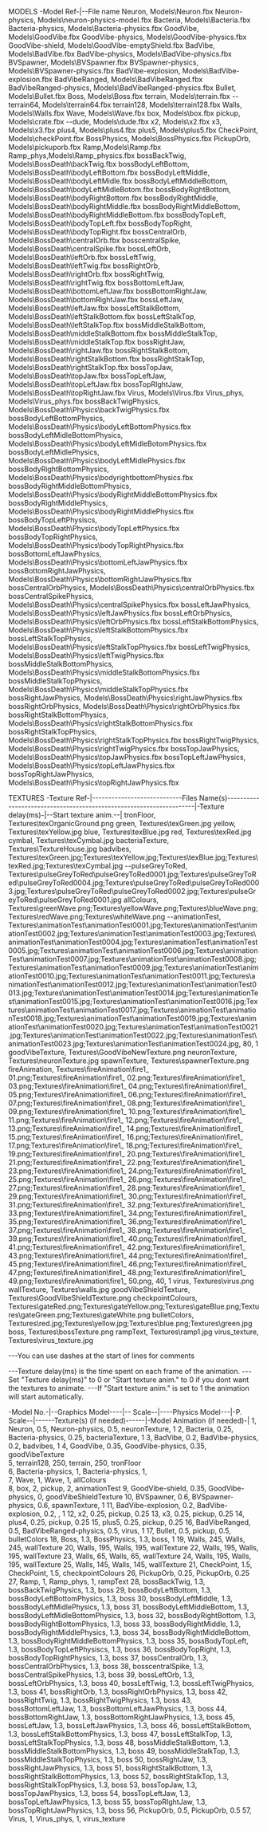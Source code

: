 ﻿MODELS
-Model Ref-|--File name
Neuron, Models\Neuron.fbx
Neuron-physics, Models\neuron-physics-model.fbx
Bacteria, Models\Bacteria.fbx
Bacteria-physics, Models\Bacteria-physics.fbx
GoodVibe, Models\GoodVibe.fbx
GoodVibe-physics, Models\GoodVibe-physics.fbx
GoodVibe-shield, Models\GoodVibe-emptyShield.fbx
BadVibe, Models\BadVibe.fbx
BadVibe-physics, Models\BadVibe-physics.fbx
BVSpawner, Models\BVSpawner.fbx
BVSpawner-physics, Models\BVSpawner-physics.fbx
BadVibe-explosion, Models\BadVibe-explosion.fbx
BadVibeRanged, Models\BadVibeRanged.fbx
BadVibeRanged-physics, Models\BadVibeRanged-physics.fbx
Bullet, Models\Bullet.fbx
Boss, Models\Boss.fbx
terrain, Models\terrain.fbx
--terrain64, Models\terrain64.fbx
terrain128,	Models\terrain128.fbx
Walls, Models\Walls.fbx
Wave, Models\Wave.fbx
box, Models\box.fbx
pickup, Models\crate.fbx
--dude, Models\dude.fbx
x2, Models\x2.fbx
x3, Models\x3.fbx
plus4, Models\plus4.fbx
plus5, Models\plus5.fbx
CheckPoint, Models\checkPoint.fbx
BossPhysics, Models\BossPhysics.fbx
PickupOrb, Models\pickuporb.fbx
Ramp,Models\Ramp.fbx
Ramp_phys,Models\Ramp_physics.fbx
bossBackTwig, Models\BossDeath\backTwig.fbx
bossBodyLeftBottom, Models\BossDeath\bodyLeftBottom.fbx
bossBodyLeftMiddle, Models\BossDeath\bodyLeftMidle.fbx
bossBodyLeftMiddleBottom, Models\BossDeath\bodyLeftMidleBotom.fbx
bossBodyRightBottom, Models\BossDeath\bodyRightBottom.fbx
bossBodyRightMiddle, Models\BossDeath\bodyRightMiddle.fbx
bossBodyRightMiddleBottom, Models\BossDeath\bodyRightMiddleBottom.fbx
bossBodyTopLeft, Models\BossDeath\bodyTopLeft.fbx
bossBodyTopRight, Models\BossDeath\bodyTopRight.fbx
bossCentralOrb, Models\BossDeath\centralOrb.fbx
bosscentralSpike, Models\BossDeath\centralSpike.fbx
bossLeftOrb, Models\BossDeath\leftOrb.fbx
bossLeftTwig, Models\BossDeath\leftTwig.fbx
bossRightOrb, Models\BossDeath\rightOrb.fbx
bossRightTwig, Models\BossDeath\rightTwig.fbx
bossBottomLeftJaw, Models\BossDeath\bottomLeftJaw.fbx
bossBottomRightJaw, Models\BossDeath\bottomRightJaw.fbx
bossLeftJaw, Models\BossDeath\leftJaw.fbx
bossLeftStalkBottom, Models\BossDeath\leftStalkBottom.fbx
bossLeftStalkTop, Models\BossDeath\leftStalkTop.fbx
bossMiddleStalkBottom, Models\BossDeath\middleStalkBottom.fbx
bossMiddleStalkTop, Models\BossDeath\middleStalkTop.fbx
bossRightJaw, Models\BossDeath\rightJaw.fbx
bossRightStalkBottom, Models\BossDeath\rightStalkBottom.fbx
bossRightStalkTop, Models\BossDeath\rightStalkTop.fbx
bossTopJaw, Models\BossDeath\topJaw.fbx
bossTopLeftJaw, Models\BossDeath\topLeftJaw.fbx
bossTopRIghtJaw, Models\BossDeath\topRightJaw.fbx
Virus, Models\Virus.fbx
Virus_phys, Models\Virus_phys.fbx
bossBackTwigPhysics, Models\BossDeath\Physics\backTwigPhysics.fbx
bossBodyLeftBottomPhysics, Models\BossDeath\Physics\bodyLeftBottomPhysics.fbx
bossBodyLeftMidleBottomPhysics, Models\BossDeath\Physics\bodyLeftMidleBotomPhysics.fbx
bossBodyLeftMidlePhysics, Models\BossDeath\Physics\bodyLeftMidlePhysics.fbx
bossBodyRightBottomPhysics, Models\BossDeath\Physics\bodyrightbottomPhysics.fbx
bossBodyRightMiddleBottomPhysics, Models\BossDeath\Physics\bodyRightMiddleBottomPhysics.fbx
bossBodyRightMiddlePhysics, Models\BossDeath\Physics\bodyRightMiddlePhysics.fbx
bossBodyTopLeftPhysiscs, Models\BossDeath\Physics\bodyTopLeftPhysics.fbx
bossBodyTopRightPhysics, Models\BossDeath\Physics\bodyTopRightPhysics.fbx
bossBottomLeftJawPhysics, Models\BossDeath\Physics\bottomLeftJawPhysics.fbx
bossBottomRightJawPhysics, Models\BossDeath\Physics\bottomRightJawPhysics.fbx
bossCentralOrbPhysics, Models\BossDeath\Physics\centralOrbPhysics.fbx
bossCentralSpikePhysics, Models\BossDeath\Physics\centralSpikePhysics.fbx
bossLeftJawPhysics, Models\BossDeath\Physics\leftJawPhysics.fbx
bossLeftOrbPhysics, Models\BossDeath\Physics\leftOrbPhysics.fbx
bossLeftStalkBottomPhysics, Models\BossDeath\Physics\leftStalkBottomPhysics.fbx
bossLeftStalkTopPhysics, Models\BossDeath\Physics\leftStalkTopPhysics.fbx
bossLeftTwigPhysics, Models\BossDeath\Physics\leftTwigPhysics.fbx
bossMiddleStalkBottomPhysics, Models\BossDeath\Physics\middleStalkBottomPhysics.fbx
bossMiddleStalkTopPhysics, Models\BossDeath\Physics\middleStalkTopPhysics.fbx
bossRightJawPhysics, Models\BossDeath\Physics\rightJawPhysics.fbx
bossRightOrbPhysics, Models\BossDeath\Physics\rightOrbPhysics.fbx
bossRightStalkBottomPhysics, Models\BossDeath\Physics\rightStalkBottomPhysics.fbx
bossRightStalkTopPhysics, Models\BossDeath\Physics\rightStalkTopPhysics.fbx
bossRightTwigPhysics, Models\BossDeath\Physics\rightTwigPhysics.fbx
bossTopJawPhysics, Models\BossDeath\Physics\topJawPhysics.fbx
bossTopLeftJawPhysics, Models\BossDeath\Physics\topLeftJawPhysics.fbx
bossTopRightJawPhysics, Models\BossDeath\Physics\topRightJawPhysics.fbx







TEXTURES
-Texture Ref-|----------------------------Files Name(s)--------------------------------------------------------------------|-Texture delay(ms)-|--Start texture anim.--|
tronFloor,		Textures\texOrganicGround.png
green,			Textures\texGreen.jpg
yellow,			Textures\texYellow.jpg
blue,			Textures\texBlue.jpg
red,			Textures\texRed.jpg
cymbal,			Textures\texCymbal.jpg
bacteriaTexture, Textures\TextureHouse.jpg
badvibes,     Textures\texGreen.jpg;Textures\texYellow.jpg;Textures\texBlue.jpg;Textures\texRed.jpg;Textures\texCymbal.jpg
--pulseGreyToRed,	Textures\pulseGreyToRed\pulseGreyToRed0001.jpg;Textures\pulseGreyToRed\pulseGreyToRed0004.jpg;Textures\pulseGreyToRed\pulseGreyToRed0003.jpg;Textures\pulseGreyToRed\pulseGreyToRed0002.jpg;Textures\pulseGreyToRed\pulseGreyToRed0001.jpg
allColours,		Textures\greenWave.png;Textures\yellowWave.png;Textures\blueWave.png;Textures\redWave.png;Textures\whiteWave.png
--animationTest,	Textures\animationTest\animationTest0001.jpg;Textures\animationTest\animationTest0002.jpg;Textures\animationTest\animationTest0003.jpg;Textures\animationTest\animationTest0004.jpg;Textures\animationTest\animationTest0005.jpg;Textures\animationTest\animationTest0006.jpg;Textures\animationTest\animationTest0007.jpg;Textures\animationTest\animationTest0008.jpg;Textures\animationTest\animationTest0009.jpg;Textures\animationTest\animationTest0010.jpg;Textures\animationTest\animationTest0011.jpg;Textures\animationTest\animationTest0012.jpg;Textures\animationTest\animationTest0013.jpg;Textures\animationTest\animationTest0014.jpg;Textures\animationTest\animationTest0015.jpg;Textures\animationTest\animationTest0016.jpg;Textures\animationTest\animationTest0017.jpg;Textures\animationTest\animationTest0018.jpg;Textures\animationTest\animationTest0019.jpg;Textures\animationTest\animationTest0020.jpg;Textures\animationTest\animationTest0021.jpg;Textures\animationTest\animationTest0022.jpg;Textures\animationTest\animationTest0023.jpg;Textures\animationTest\animationTest0024.jpg, 80, 1
goodVibeTexture, Textures\GoodVibeNewTexture.png
neuronTexture,	Textures\neuronTexture.jpg
spawnTexture,	Textures\spawnerTexture.png
fireAnimation,	Textures\fireAnimation\fire1_ 01.png;Textures\fireAnimation\fire1_ 02.png;Textures\fireAnimation\fire1_ 03.png;Textures\fireAnimation\fire1_ 04.png;Textures\fireAnimation\fire1_ 05.png;Textures\fireAnimation\fire1_ 06.png;Textures\fireAnimation\fire1_ 07.png;Textures\fireAnimation\fire1_ 08.png;Textures\fireAnimation\fire1_ 09.png;Textures\fireAnimation\fire1_ 10.png;Textures\fireAnimation\fire1_ 11.png;Textures\fireAnimation\fire1_ 12.png;Textures\fireAnimation\fire1_ 13.png;Textures\fireAnimation\fire1_ 14.png;Textures\fireAnimation\fire1_ 15.png;Textures\fireAnimation\fire1_ 16.png;Textures\fireAnimation\fire1_ 17.png;Textures\fireAnimation\fire1_ 18.png;Textures\fireAnimation\fire1_ 19.png;Textures\fireAnimation\fire1_ 20.png;Textures\fireAnimation\fire1_ 21.png;Textures\fireAnimation\fire1_ 22.png;Textures\fireAnimation\fire1_ 23.png;Textures\fireAnimation\fire1_ 24.png;Textures\fireAnimation\fire1_ 25.png;Textures\fireAnimation\fire1_ 26.png;Textures\fireAnimation\fire1_ 27.png;Textures\fireAnimation\fire1_ 28.png;Textures\fireAnimation\fire1_ 29.png;Textures\fireAnimation\fire1_ 30.png;Textures\fireAnimation\fire1_ 31.png;Textures\fireAnimation\fire1_ 32.png;Textures\fireAnimation\fire1_ 33.png;Textures\fireAnimation\fire1_ 34.png;Textures\fireAnimation\fire1_ 35.png;Textures\fireAnimation\fire1_ 36.png;Textures\fireAnimation\fire1_ 37.png;Textures\fireAnimation\fire1_ 38.png;Textures\fireAnimation\fire1_ 39.png;Textures\fireAnimation\fire1_ 40.png;Textures\fireAnimation\fire1_ 41.png;Textures\fireAnimation\fire1_ 42.png;Textures\fireAnimation\fire1_ 43.png;Textures\fireAnimation\fire1_ 44.png;Textures\fireAnimation\fire1_ 45.png;Textures\fireAnimation\fire1_ 46.png;Textures\fireAnimation\fire1_ 47.png;Textures\fireAnimation\fire1_ 48.png;Textures\fireAnimation\fire1_ 49.png;Textures\fireAnimation\fire1_ 50.png, 40, 1
virus,          Textures\virus.png
wallTexture,    Textures\walls.jpg
goodVibeShieldTexture, Textures\GoodVibeShieldTexture.png
checkpointColours, Textures\gateRed.png;Textures\gateYellow.png;Textures\gateBlue.png;Textures\gateGreen.png;Textures\gateWhite.png
bulletColors,   Textures\red.jpg;Textures\yellow.jpg;Textures\blue.png;Textures\green.jpg
boss,    Textures\bossTexture.png
rampText,       Textures\ramp1.jpg
virus_texture, Textures\virus_texture.jpg

---You can use dashes at the start of lines for comments

---Texture delay(ms) is the time spent on each frame of the animation.
---Set "Texture delay(ms)" to 0 or "Start texture anim." to 0 if you dont want the textures to animate.
---If "Start texture anim." is set to 1 the animation will start automatically.

-Model No.-|--Graphics Model----|-- Scale--|----Physics Model---|-P. Scale--|------Texture(s) (if needed)------|-Model Animation (if needed)-|
1,			Neuron,					0.5,		Neuron-physics,			0.5,			neuronTexture,                      1
2,			Bacteria,				0.25,		Bacteria-physics,		0.25,			bacteriaTexture,						1
3,			BadVibe,			    0.2,		BadVibe-physics,		0.2,			badvibes,								1
4,			GoodVibe,    			0.35,		GoodVibe-physics,		0.35, 			goodVibeTexture					
5,			terrain128,			    250,		terrain,			    250,			tronFloor													
6,			Bacteria-physics,		1,			Bacteria-physics,		1,				
7,			Wave,					1,			Wave,					1,				allColours												
8,			box,					2,			pickup,					2,				animationTest
9,          GoodVibe-shield,        0.35,		GoodVibe-physics,       0,				goodVibeShieldTexture
10,         BVSpawner,              0.6,		BVSpawner-physics,      0.6,            spawnTexture,                           1
11,         BadVibe-explosion,      0.2,		BadVibe-explosion,      0.2,                          ,							1
12,			x2,						0.25,		pickup,					0.25
13,			x3,						0.25,		pickup,					0.25
14,			plus4,					0.25,		pickup,					0.25
15,			plus5,					0.25,		pickup,					0.25
16,         BadVibeRanged,          0.5,        BadVibeRanged-physics,  0.5,             virus,                        1
17,         Bullet,                 0.5,        pickup,                 0.5,            bulletColors
18,         Boss,                   1.3,        BossPhysics,			1.3,			boss,							1
19,			Walls,					245,		Walls,					245,			wallTexture
20,			Walls,					195,		Walls,					195,			wallTexture
22,			Walls,					195,		Walls,					195,			wallTexture
23,			Walls,					65,			Walls,					65,				wallTexture
24,			Walls,					195,		Walls,					195,			wallTexture
25,			Walls,					145,		Walls,					145,			wallTexture
21,			CheckPoint,				1.5,        CheckPoint,             1.5,            checkpointColours
26,			PickupOrb,				0.25,		PickupOrb,				0.25
27,         Ramp,                   1,          Ramp_phys,                1,            rampText
28,         bossBackTwig,			1.3,		bossBackTwigPhysics,			1.3,			boss
29,			bossBodyLeftBottom,		1.3,		bossBodyLeftBottomPhysics,		1.3,			boss
30,			bossBodyLeftMiddle,		1.3,		bossBodyLeftMidlePhysics,		1.3,			boss
31,			bossBodyLeftMiddleBottom, 1.3,		bossBodyLeftMidleBottomPhysics,	1.3,		boss
32,			bossBodyRightBottom,	1.3,		bossBodyRightBottomPhysics,	1.3,			boss
33,			bossBodyRightMiddle,	1.3,		bossBodyRightMiddlePhysics,	1.3,			boss
34,			bossBodyRightMiddleBottom, 1.3,		bossBodyRightMiddleBottomPhysics,	1.3,		boss
35,			bossBodyTopLeft,		1.3,		bossBodyTopLeftPhysiscs,		1.3,			boss
36,			bossBodyTopRight,		1.3,		bossBodyTopRightPhysics,		1.3,			boss
37,			bossCentralOrb,			1.3,		bossCentralOrbPhysics,			1.3,			boss
38,			bosscentralSpike,		1.3,		bossCentralSpikePhysics,		1.3,			boss
39,			bossLeftOrb,			1.3,		bossLeftOrbPhysics,			1.3,			boss
40,			bossLeftTwig,			1.3,		bossLeftTwigPhysics,			1.3,			boss
41,			bossRightOrb,			1.3,		bossRightOrbPhysics,			1.3,			boss
42,			bossRightTwig,			1.3,		bossRightTwigPhysics,			1.3,			boss
43,			bossBottomLeftJaw,		1.3,		bossBottomLeftJawPhysics,		1.3,			boss
44,			bossBottomRightJaw,		1.3,		bossBottomRightJawPhysics,		1.3,			boss
45,			bossLeftJaw,			1.3,		bossLeftJawPhysics,			1.3,			boss
46,			bossLeftStalkBottom,	1.3,		bossLeftStalkBottomPhysics,	1.3,			boss
47,			bossLeftStalkTop,		1.3,		bossLeftStalkTopPhysics,		1.3,			boss
48,			bossMiddleStalkBottom,	1.3,		bossMiddleStalkBottomPhysics,	1.3,			boss
49,			bossMiddleStalkTop,		1.3,		bossMiddleStalkTopPhysics,		1.3,			boss
50,			bossRightJaw,			1.3,		bossRightJawPhysics,			1.3,			boss
51,			bossRightStalkBottom,	1.3,		bossRightStalkBottomPhysics,	1.3,			boss
52,			bossRightStalkTop,		1.3,		bossRightStalkTopPhysics,		1.3,			boss
53,			bossTopJaw,				1.3,		bossTopJawPhysics,				1.3,			boss
54,			bossTopLeftJaw,			1.3,		bossTopLeftJawPhysics,			1.3,			boss
55,			bossTopRIghtJaw,		1.3,		bossTopRightJawPhysics,		1.3,			boss
56,			PickupOrb,				0.5,		PickupOrb,				0.5
57,         Virus,                  1,          Virus_phys,             1,              virus_texture
